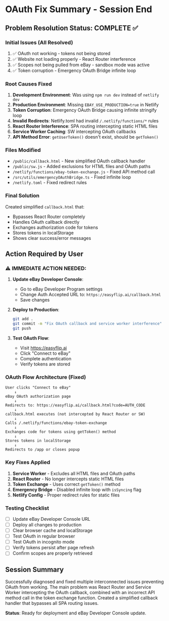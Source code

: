 # OAuth Fix Summary - Session End

## Problem Resolution Status: COMPLETE ✅

### Initial Issues (All Resolved)
1. ✅ OAuth not working - tokens not being stored
2. ✅ Website not loading properly - React Router interference
3. ✅ Scopes not being pulled from eBay - sandbox mode was active
4. ✅ Token corruption - Emergency OAuth Bridge infinite loop

### Root Causes Fixed
1. **Development Environment**: Was using `npm run dev` instead of `netlify dev`
2. **Production Environment**: Missing `EBAY_USE_PRODUCTION=true` in Netlify
3. **Token Corruption**: Emergency OAuth Bridge causing infinite stringify loop
4. **Invalid Redirects**: Netlify.toml had invalid `/.netlify/functions/*` rules
5. **React Router Interference**: SPA routing intercepting static HTML files
6. **Service Worker Caching**: SW intercepting OAuth callbacks
7. **API Method Error**: `getUserToken()` doesn't exist, should be `getToken()`

### Files Modified
- `/public/callback.html` - New simplified OAuth callback handler
- `/public/sw.js` - Added exclusions for HTML files and OAuth paths
- `/netlify/functions/ebay-token-exchange.js` - Fixed API method call
- `/src/utils/emergencyOAuthBridge.ts` - Fixed infinite loop
- `/netlify.toml` - Fixed redirect rules

### Final Solution
Created simplified `callback.html` that:
- Bypasses React Router completely
- Handles OAuth callback directly
- Exchanges authorization code for tokens
- Stores tokens in localStorage
- Shows clear success/error messages

## Action Required by User

### ⚠️ IMMEDIATE ACTION NEEDED:
1. **Update eBay Developer Console**:
   - Go to eBay Developer Program settings
   - Change Auth Accepted URL to: `https://easyflip.ai/callback.html`
   - Save changes

2. **Deploy to Production**:
   ```bash
   git add .
   git commit -m "Fix OAuth callback and service worker interference"
   git push
   ```

3. **Test OAuth Flow**:
   - Visit https://easyflip.ai
   - Click "Connect to eBay"
   - Complete authentication
   - Verify tokens are stored

### OAuth Flow Architecture (Fixed)
```
User clicks "Connect to eBay"
    ↓
eBay OAuth authorization page
    ↓
Redirects to: https://easyflip.ai/callback.html?code=AUTH_CODE
    ↓
callback.html executes (not intercepted by React Router or SW)
    ↓
Calls /.netlify/functions/ebay-token-exchange
    ↓
Exchanges code for tokens using getToken() method
    ↓
Stores tokens in localStorage
    ↓
Redirects to /app or closes popup
```

### Key Fixes Applied
1. **Service Worker** - Excludes all HTML files and OAuth paths
2. **React Router** - No longer intercepts static HTML files
3. **Token Exchange** - Uses correct `getToken()` method
4. **Emergency Bridge** - Disabled infinite loop with `isSyncing` flag
5. **Netlify Config** - Proper redirect rules for static files

### Testing Checklist
- [ ] Update eBay Developer Console URL
- [ ] Deploy all changes to production
- [ ] Clear browser cache and localStorage
- [ ] Test OAuth in regular browser
- [ ] Test OAuth in incognito mode
- [ ] Verify tokens persist after page refresh
- [ ] Confirm scopes are properly retrieved

## Session Summary
Successfully diagnosed and fixed multiple interconnected issues preventing OAuth from working. The main problem was React Router and Service Worker intercepting the OAuth callback, combined with an incorrect API method call in the token exchange function. Created a simplified callback handler that bypasses all SPA routing issues.

**Status**: Ready for deployment and eBay Developer Console update.